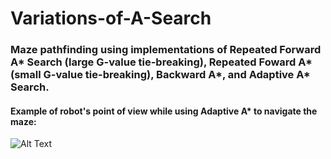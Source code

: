 # Variations-of-A-Search

### Maze pathfinding using implementations of Repeated Forward A* Search (large G-value tie-breaking), Repeated Foward A* (small G-value tie-breaking), Backward A*, and Adaptive A* Search.


#### Example of robot's point of view while using Adaptive A* to navigate the maze:
![Alt Text](https://github.com/acheng416/Variations-of-Astar-Search/blob/master/RobotPathfinding.gif)
